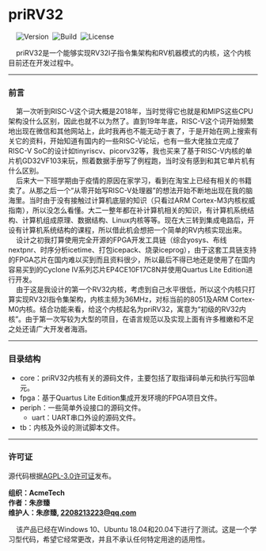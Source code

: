 # priRV32

&nbsp;&nbsp;&nbsp;&nbsp;![Version](https://img.shields.io/badge/Version-1.0.1-brightgreen.svg)&nbsp;&nbsp;![Build](https://img.shields.io/badge/Build-Passed-success.svg)&nbsp;&nbsp;![License](https://img.shields.io/badge/License-AGPL-blue.svg)

&nbsp;&nbsp;&nbsp;&nbsp;priRV32是一个能够实现RV32I子指令集架构和RV机器模式的内核，这个内核目前还在开发过程中。

***

### 前言

&nbsp;&nbsp;&nbsp;&nbsp;第一次听到RISC-V这个词大概是2018年，当时觉得它也就是和MIPS这些CPU架构没什么区别，因此也就不以为然了。直到19年年底，RISC-V这个词开始频繁地出现在微信和其他网站上，此时我再也不能无动于衷了，于是开始在网上搜索有关它的资料，开始知道有国内的一些RISC-V论坛，也有一些大佬独立完成了RISC-V SoC的设计如tinyriscv、picorv32等，我也买来了基于RISC-V内核的单片机GD32VF103来玩，照着数据手册写了例程跑，当时没有感到和其它单片机有什么区别。<br>
&nbsp;&nbsp;&nbsp;&nbsp;后来大一下班学期由于疫情的原因在家学习，看到在淘宝上已经有相关的书籍卖了。从那之后一个“从零开始写RISC-V处理器”的想法开始不断地出现在我的脑海里。当时由于没有接触过计算机底层的知识（只看过ARM Cortex-M3内核权威指南），所以没怎么看懂。大二一整年都在补计算机相关的知识，有计算机系统结构、计算机组成原理、数据结构、Linux内核等等。现在大三转到集成电路后，开设有计算机系统结构的课程，所以借此机会想把一个简单的RV内核实现出来。<br>
&nbsp;&nbsp;&nbsp;&nbsp;设计之初我打算使用完全开源的FPGA开发工具链（综合yosys、布线nextpnr、时序分析icetime、打包icepack、烧录iceprog），由于这套工具链支持的FPGA芯片在国内难以买到而且资料很少，所以最后不得已地还是使用了在国内容易买到的Cyclone IV系列芯片EP4CE10F17C8N并使用Quartus Lite Edition进行开发。<br>
&nbsp;&nbsp;&nbsp;&nbsp;由于这是我设计的第一个RV32内核，考虑到自己水平很低，所以这个内核只打算实现RV32I指令集架构，内核主频为36MHz，对标当前的8051及ARM Cortex-M0内核。结合功能来看，给这个内核起名为priRV32，寓意为“初级的RV32内核”。由于第一次写较为大型的项目，在语言规范以及实现上面有许多稚嫩和不足之处还请广大开发者海涵。

***

### 目录结构

+ core：priRV32内核有关的源码文件，主要包括了取指译码单元和执行写回单元。
+ fpga：基于Quartus Lite Edition集成开发环境的FPGA项目文件。
+ periph：一些简单外设接口的源码文件。
  + uart：UART串口外设的源码文件。
+ tb：内核及外设的测试脚本文件。

***

### 许可证

源代码根据[AGPL-3.0许可证](https://github.com/ZhuYanzhen1/priRV32/blob/main/LICENSE)发布。

**组织：AcmeTech <br>
作者：朱彦臻<br>
维护人：朱彦臻, 2208213223@qq.com**

&nbsp;&nbsp;&nbsp;&nbsp;该产品已经在Windows 10、Ubuntu 18.04和20.04下进行了测试。这是一个学习型代码，希望它经常更改，并且不承认任何特定用途的适用性。